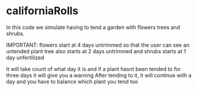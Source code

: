 # californiaRolls


<p>In this code we simulate having to tend a garden with flowers trees and shrubs.</p>
<p>IMPORTANT: flowers start at 4 days untrimmed so that the user can see an untended plant
           tree also starts at 2 days untrimmed and shrubs starts at 1 day unfertilized </P>
It will take count of what day it is and if a plant hasnt been tended to for three days it will give you a warning
After tending to it, it will continue with a day and you have to balance which plant you tend too
